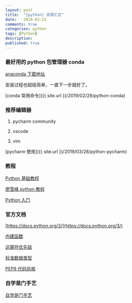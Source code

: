 ```yaml
---
layout: post
title:  "[python] 资源汇总"
date:   2019-03-23
comments: true
categories: python
tags: [Python]
description:
published: true
---
```


### 最好用的 python 包管理器 conda

[anaconda 下载地址](https://www.anaconda.com/distribution/#download-section)

安装过程也超级简单，一直下一步就好了。

[conda 常用命令]({{ site.url }}/2019/02/28/python-conda)

### 推荐编辑器

1. pycharm community

2. vscode

3. vim

[pycharm 使用]({{ site.url }}/2019/03/28/python-pycharm)

### 教程

[Python 基础教程](http://www.runoob.com/python/python-tutorial.html)

[廖雪峰 python 教程](https://www.liaoxuefeng.com/wiki/0014316089557264a6b348958f449949df42a6d3a2e542c000)

[Python 入门](http://www.math.pku.edu.cn/teachers/lidf/docs/Python/python-tutorial.html)

### 官方文档

[https://docs.python.org/3/](https://docs.python.org/3/)

[内建函数](https://docs.python.org/3/library/functions.html)

[运算符优先级](https://docs.python.org/3/reference/expressions.html#operator-precedence)

[标准数据类型](https://docs.python.org/3/library/stdtypes.html)

[PEP8 代码风格](https://www.python.org/dev/peps/pep-0008/)

### 自学是门手艺

[自学是门手艺](https://github.com/selfteaching/the-craft-of-selfteaching)

